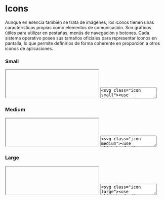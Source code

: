 # Icons

Aunque en esencia también se trata de imágenes, los iconos tienen unas características propias como elementos de comunicación. Son gráficos útiles para utilizar en pestañas, menús de navegación y botones. Cada sistema operativo posee sus tamaños oficiales para representar iconos en pantalla, lo que permite definirlos de forma coherente en proporción a otros iconos de aplicaciones. 

### Small

<iframe class="code-preview" height="90px"></iframe>
<textarea class="code-editor" name="code">
<svg class="icon small"><use xlink:href="dist/swanix-icons.svg#home"></use></svg>
<svg class="icon small"><use xlink:href="dist/swanix-icons.svg#arrow-left"></use></svg>
<svg class="icon small"><use xlink:href="dist/swanix-icons.svg#arrow-right"></use></svg>
<svg class="icon small"><use xlink:href="dist/swanix-icons.svg#plus"></use></svg>
<svg class="icon small"><use xlink:href="dist/swanix-icons.svg#minus"></use></svg>
<svg class="icon small"><use xlink:href="dist/swanix-icons.svg#edit"></use></svg>
<svg class="icon small"><use xlink:href="dist/swanix-icons.svg#delete"></use></svg>
<svg class="icon small"><use xlink:href="dist/swanix-icons.svg#search"></use></svg>
<svg class="icon small"><use xlink:href="dist/swanix-icons.svg#menu"></use></svg>
<svg class="icon small"><use xlink:href="dist/swanix-icons.svg#settings"></use></svg>
<svg class="icon small"><use xlink:href="dist/swanix-icons.svg#email"></use></svg>
<svg class="icon small"><use xlink:href="dist/swanix-icons.svg#social-facebook"></use></svg>
<svg class="icon small"><use xlink:href="dist/swanix-icons.svg#social-twitter"></use></svg>
<svg class="icon small"><use xlink:href="dist/swanix-icons.svg#social-instagram"></use></svg>
<svg class="icon small"><use xlink:href="dist/swanix-icons.svg#social-pinterest"></use></svg>
<svg class="icon small"><use xlink:href="dist/swanix-icons.svg#social-youtube"></use></svg>
<svg class="icon small"><use xlink:href="dist/swanix-icons.svg#social-whatsapp"></use></svg>
<svg class="icon small"><use xlink:href="dist/swanix-icons.svg#social-dribbble"></use></svg>
<svg class="icon small"><use xlink:href="dist/swanix-icons.svg#social-vimeo"></use></svg>
</textarea>

### Medium

<iframe class="code-preview" height="90px"></iframe>
<textarea class="code-editor" name="code">
<svg class="icon medium"><use xlink:href="dist/swanix-icons.svg#home"></use></svg>
<svg class="icon medium"><use xlink:href="dist/swanix-icons.svg#arrow-left"></use></svg>
<svg class="icon medium"><use xlink:href="dist/swanix-icons.svg#arrow-right"></use></svg>
<svg class="icon medium"><use xlink:href="dist/swanix-icons.svg#plus"></use></svg>
<svg class="icon medium"><use xlink:href="dist/swanix-icons.svg#minus"></use></svg>
<svg class="icon medium"><use xlink:href="dist/swanix-icons.svg#edit"></use></svg>
<svg class="icon medium"><use xlink:href="dist/swanix-icons.svg#delete"></use></svg>
<svg class="icon medium"><use xlink:href="dist/swanix-icons.svg#search"></use></svg>
<svg class="icon medium"><use xlink:href="dist/swanix-icons.svg#menu"></use></svg>
<svg class="icon medium"><use xlink:href="dist/swanix-icons.svg#settings"></use></svg>
<svg class="icon medium"><use xlink:href="dist/swanix-icons.svg#email"></use></svg>
<svg class="icon medium"><use xlink:href="dist/swanix-icons.svg#social-facebook"></use></svg>
<svg class="icon medium"><use xlink:href="dist/swanix-icons.svg#social-twitter"></use></svg>
<svg class="icon medium"><use xlink:href="dist/swanix-icons.svg#social-instagram"></use></svg>
<svg class="icon medium"><use xlink:href="dist/swanix-icons.svg#social-pinterest"></use></svg>
<svg class="icon medium"><use xlink:href="dist/swanix-icons.svg#social-youtube"></use></svg>
<svg class="icon medium"><use xlink:href="dist/swanix-icons.svg#social-whatsapp"></use></svg>
<svg class="icon medium"><use xlink:href="dist/swanix-icons.svg#social-dribbble"></use></svg>
<svg class="icon medium"><use xlink:href="dist/swanix-icons.svg#social-vimeo"></use></svg>
</textarea>

### Large


<iframe class="code-preview" height="90px"></iframe>
<textarea class="code-editor" name="code">
<svg class="icon large"><use xlink:href="dist/swanix-icons.svg#home"></use></svg>
<svg class="icon large"><use xlink:href="dist/swanix-icons.svg#arrow-left"></use></svg>
<svg class="icon large"><use xlink:href="dist/swanix-icons.svg#arrow-right"></use></svg>
<svg class="icon large"><use xlink:href="dist/swanix-icons.svg#plus"></use></svg>
<svg class="icon large"><use xlink:href="dist/swanix-icons.svg#minus"></use></svg>
<svg class="icon large"><use xlink:href="dist/swanix-icons.svg#edit"></use></svg>
<svg class="icon large"><use xlink:href="dist/swanix-icons.svg#delete"></use></svg>
<svg class="icon large"><use xlink:href="dist/swanix-icons.svg#search"></use></svg>
<svg class="icon large"><use xlink:href="dist/swanix-icons.svg#menu"></use></svg>
<svg class="icon large"><use xlink:href="dist/swanix-icons.svg#settings"></use></svg>
<svg class="icon large"><use xlink:href="dist/swanix-icons.svg#email"></use></svg>
<svg class="icon large"><use xlink:href="dist/swanix-icons.svg#social-facebook"></use></svg>
<svg class="icon large"><use xlink:href="dist/swanix-icons.svg#social-twitter"></use></svg>
<svg class="icon large"><use xlink:href="dist/swanix-icons.svg#social-instagram"></use></svg>
<svg class="icon large"><use xlink:href="dist/swanix-icons.svg#social-pinterest"></use></svg>
<svg class="icon large"><use xlink:href="dist/swanix-icons.svg#social-youtube"></use></svg>
<svg class="icon large"><use xlink:href="dist/swanix-icons.svg#social-whatsapp"></use></svg>
<svg class="icon large"><use xlink:href="dist/swanix-icons.svg#social-dribbble"></use></svg>
<svg class="icon large"><use xlink:href="dist/swanix-icons.svg#social-vimeo"></use></svg>
</textarea>